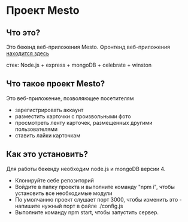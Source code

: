 # Проект Mesto 

## Что это?

Это бекенд веб-приложения Mesto. 
Фронтенд веб-приложения [находится здесь](https://github.com/darud4/mesto-backend)

стек: Node.js + express + mongoDB + celebrate + winston

## Что такое проект Mesto?

Это веб-приложение, позволяющее посетителям 
- зарегистрировать аккаунт
- разместить карточки с произвольными фото 
- просмотреть ленту карточек, размещенных другими пользователями
- ставить лайки карточкам

## Как это установить?

Для работы бекенду необходим node.js и mongoDB версии 4.

- Клонируйте себе репозиторий
- Войдите в папку проекта и выполните команду "npm i", чтобы установить все необходимые модули
- По умолчанию проект слушает порт 3000, чтобы изменить это - напишите нужный порт в файле ./config.js
- Выполните команду npm start, чтобы запустить сервер. 

